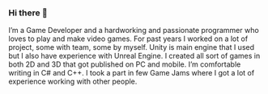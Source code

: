 ### Hi there 👋

I’m a Game Developer and a hardworking and passionate programmer who loves to play and make video games.
For past years I worked on a lot of project, some with team, some by myself. Unity is main engine that I used but I also have experience with Unreal Engine. I created all sort of games in both 2D and 3D that got published on PC and mobile. I’m comfortable writing in C# and C++.
I took a part in few Game Jams where I got a lot of experience working with other people.


